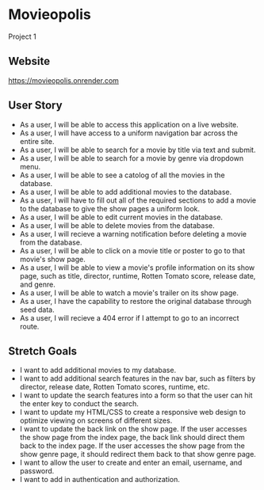 # Movieopolis

Project 1

## Website

https://movieopolis.onrender.com

## User Story

- As a user, I will be able to access this application on a live website.
- As a user, I will have access to a uniform navigation bar across the entire site.
- As a user, I will be able to search for a movie by title via text and submit.
- As a user, I will be able to search for a movie by genre via dropdown menu.
- As a user, I will be able to see a catolog of all the movies in the database.
- As a user, I will be able to add additional movies to the database.
- As a user, I will have to fill out all of the required sections to add a movie to the database to give the show pages a uniform look.
- As a user, I will be able to edit current movies in the database.
- As a user, I will be able to delete movies from the database.
- As a user, I will recieve a warning notification before deleting a movie from the database.
- As a user, I will be able to click on a movie title or poster to go to that movie's show page.
- As a user, I will be able to view a movie's profile information on its show page, such as title, director, runtime, Rotten Tomato score, release date, and genre.
- As a user, I will be able to watch a movie's trailer on its show page.
- As a user, I have the capability to restore the original database through seed data.
- As a user, I will recieve a 404 error if I attempt to go to an incorrect route.

## Stretch Goals

- I want to add additional movies to my database.
- I want to add additional search features in the nav bar, such as filters by director, release date, Rotten Tomato scores, runtime, etc.
- I want to update the search features into a form so that the user can hit the enter key to conduct the search.
- I want to update my HTML/CSS to create a responsive web design to optimize viewing on screens of different sizes.
- I want to update the back link on the show page. If the user accesses the show page from the index page, the back link should direct them back to the index page. If the user accesses the show page from the show genre page, it should redirect them back to that show genre page.
- I want to allow the user to create and enter an email, username, and password.
- I want to add in authentication and authorization.